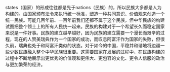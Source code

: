 states（国家）的形成往往都是先于nations（民族）的，所以民族大多都是人为构建的。由国家颁布法令来执行统一标准，塑造一种共同意识、价值观来创造一个统一民族。可能几百年前、一百年前我们还都不属于这个民族，但中华民族的构建试图把整个领土上的所有人民统一起来。民族的构建对于一个希望长久而稳定国家来说是一件好事。民族的建立越早越好，因为民族的建立需要一个漫长而艰辛的过程，现在的人赞美瑞典作为一个国家的成功，而叹息阿富汗作为国家的失败，但很久前，瑞典也处于和阿富汗类似的状态。对于如今的中国，平稳并和谐地将边疆一些少数民族融入整个中华民族很重要。这需要国家在发展的过程中，在民族构建的过程中不断地展示出更优秀的价值观和更伟大、更包容的文化、更令人信服的政治与更加繁荣的经济。
